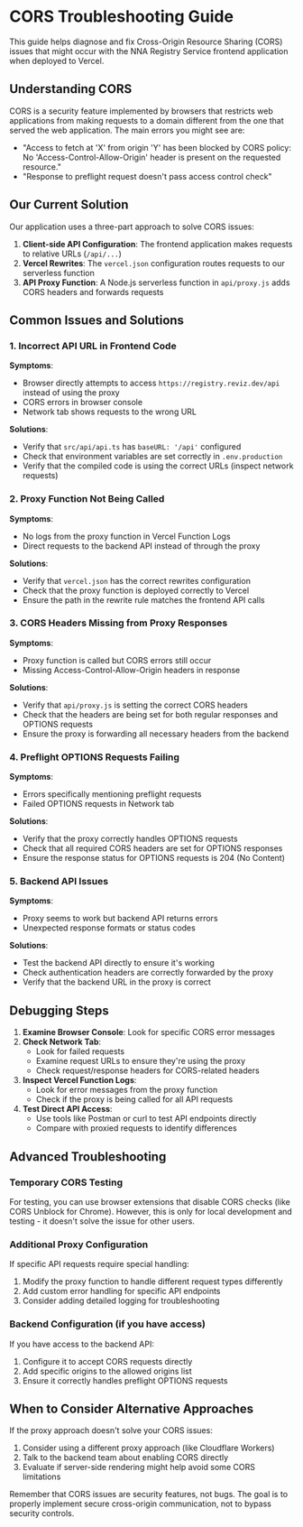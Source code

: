 # CORS Troubleshooting Guide

This guide helps diagnose and fix Cross-Origin Resource Sharing (CORS) issues that might occur with the NNA Registry Service frontend application when deployed to Vercel.

## Understanding CORS

CORS is a security feature implemented by browsers that restricts web applications from making requests to a domain different from the one that served the web application. The main errors you might see are:

- "Access to fetch at 'X' from origin 'Y' has been blocked by CORS policy: No 'Access-Control-Allow-Origin' header is present on the requested resource."
- "Response to preflight request doesn't pass access control check"

## Our Current Solution

Our application uses a three-part approach to solve CORS issues:

1. **Client-side API Configuration**: The frontend application makes requests to relative URLs (`/api/...`)
2. **Vercel Rewrites**: The `vercel.json` configuration routes requests to our serverless function
3. **API Proxy Function**: A Node.js serverless function in `api/proxy.js` adds CORS headers and forwards requests

## Common Issues and Solutions

### 1. Incorrect API URL in Frontend Code

**Symptoms**:
- Browser directly attempts to access `https://registry.reviz.dev/api` instead of using the proxy
- CORS errors in browser console
- Network tab shows requests to the wrong URL

**Solutions**:
- Verify that `src/api/api.ts` has `baseURL: '/api'` configured
- Check that environment variables are set correctly in `.env.production`
- Verify that the compiled code is using the correct URLs (inspect network requests)

### 2. Proxy Function Not Being Called

**Symptoms**:
- No logs from the proxy function in Vercel Function Logs
- Direct requests to the backend API instead of through the proxy

**Solutions**:
- Verify that `vercel.json` has the correct rewrites configuration
- Check that the proxy function is deployed correctly to Vercel
- Ensure the path in the rewrite rule matches the frontend API calls

### 3. CORS Headers Missing from Proxy Responses

**Symptoms**:
- Proxy function is called but CORS errors still occur
- Missing Access-Control-Allow-Origin headers in response

**Solutions**:
- Verify that `api/proxy.js` is setting the correct CORS headers
- Check that the headers are being set for both regular responses and OPTIONS requests
- Ensure the proxy is forwarding all necessary headers from the backend

### 4. Preflight OPTIONS Requests Failing

**Symptoms**:
- Errors specifically mentioning preflight requests
- Failed OPTIONS requests in Network tab

**Solutions**:
- Verify that the proxy correctly handles OPTIONS requests
- Check that all required CORS headers are set for OPTIONS responses
- Ensure the response status for OPTIONS requests is 204 (No Content)

### 5. Backend API Issues

**Symptoms**:
- Proxy seems to work but backend API returns errors
- Unexpected response formats or status codes

**Solutions**:
- Test the backend API directly to ensure it's working
- Check authentication headers are correctly forwarded by the proxy
- Verify that the backend URL in the proxy is correct

## Debugging Steps

1. **Examine Browser Console**: Look for specific CORS error messages
2. **Check Network Tab**: 
   - Look for failed requests
   - Examine request URLs to ensure they're using the proxy
   - Check request/response headers for CORS-related headers
3. **Inspect Vercel Function Logs**:
   - Look for error messages from the proxy function
   - Check if the proxy is being called for all API requests
4. **Test Direct API Access**:
   - Use tools like Postman or curl to test API endpoints directly
   - Compare with proxied requests to identify differences

## Advanced Troubleshooting

### Temporary CORS Testing

For testing, you can use browser extensions that disable CORS checks (like CORS Unblock for Chrome). However, this is only for local development and testing - it doesn't solve the issue for other users.

### Additional Proxy Configuration

If specific API requests require special handling:

1. Modify the proxy function to handle different request types differently
2. Add custom error handling for specific API endpoints
3. Consider adding detailed logging for troubleshooting

### Backend Configuration (if you have access)

If you have access to the backend API:

1. Configure it to accept CORS requests directly
2. Add specific origins to the allowed origins list
3. Ensure it correctly handles preflight OPTIONS requests

## When to Consider Alternative Approaches

If the proxy approach doesn't solve your CORS issues:

1. Consider using a different proxy approach (like Cloudflare Workers)
2. Talk to the backend team about enabling CORS directly
3. Evaluate if server-side rendering might help avoid some CORS limitations

Remember that CORS issues are security features, not bugs. The goal is to properly implement secure cross-origin communication, not to bypass security controls.